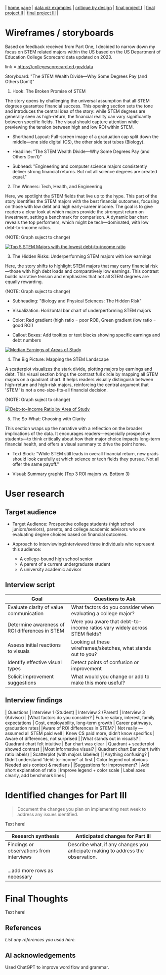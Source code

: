 | [home page](https://cmustudent.github.io/tswd-portfolio-templates/) | [data viz examples](dataviz-examples) | [critique by design](critique-by-design) | [final project I](final-project-part-one) | [final project II](final-project-part-two) | [final project III](final-project-part-three) |

# Wireframes / storyboards
Based on feedback received from Part One, I decided to narrow down my focus on STEM related majors within the US based on the US Department of Education College Scorecard data updated on 2023.

link = https://collegescorecard.ed.gov/data   

Storyboard: "The STEM Wealth Divide—Why Some Degrees Pay (and Others Don’t)"
1. Hook: The Broken Promise of STEM

The story opens by challenging the universal assumption that all STEM degrees guarantee financial success. This opening section sets the tone and introduces the central idea of the story: while STEM degrees are generally seen as high-return, the financial reality can vary significantly between specific fields. The visual should capture attention while previewing the tension between high and low ROI within STEM.

- Shorthand Layout: Full-screen image of a graduation cap split down the middle—one side digital (CS), the other side test tubes (Biology).

- Headline: "The STEM Wealth Divide—Why Some Degrees Pay (and Others Don’t)"

- Subhead: "Engineering and computer science majors consistently deliver strong financial returns. But not all science degrees are created equal."

2. The Winners: Tech, Health, and Engineering

Here, we spotlight the STEM fields that live up to the hype. This part of the story identifies the STEM majors with the best financial outcomes, focusing on those with low debt and high early-career income. The goal is to give readers a clear look at which majors provide the strongest return on investment, setting a benchmark for comparison. A dynamic bar chart reveals the top performers, which might be tech—dominated, with low debt-to-income ratios. 

(NOTE: Graph suject to change)

<div class='tableauPlaceholder' id='viz1744874959285' style='position: relative'><noscript><a href='#'><img alt='Top 5 STEM Majors with the lowest debt-to-income ratio ' src='https:&#47;&#47;public.tableau.com&#47;static&#47;images&#47;Fi&#47;FinalProjectChart1&#47;Sheet1&#47;1_rss.png' style='border: none' /></a></noscript><object class='tableauViz'  style='display:none;'><param name='host_url' value='https%3A%2F%2Fpublic.tableau.com%2F' /> <param name='embed_code_version' value='3' /> <param name='site_root' value='' /><param name='name' value='FinalProjectChart1&#47;Sheet1' /><param name='tabs' value='no' /><param name='toolbar' value='yes' /><param name='static_image' value='https:&#47;&#47;public.tableau.com&#47;static&#47;images&#47;Fi&#47;FinalProjectChart1&#47;Sheet1&#47;1.png' /> <param name='animate_transition' value='yes' /><param name='display_static_image' value='yes' /><param name='display_spinner' value='yes' /><param name='display_overlay' value='yes' /><param name='display_count' value='yes' /><param name='language' value='en-US' /></object></div>              

3. The Hidden Risks: Underperforming STEM majors with low earnings

Here, the story shifts to highlight STEM majors that may carry financial risk—those with high debt loads and comparatively low earnings. This contrast builds narrative tension and emphasizes that not all STEM degrees are equally rewarding.

(NOTE: Graph suject to change)

- Subheading: "Biology and Physical Sciences: The Hidden Risk"

- Visualization: Horizontal bar chart of underperforming STEM majors

- Color: Red gradient (high ratio = poor ROI), Green gradient (low ratio = good ROI)

- Callout Boxes: Add tooltips or text blocks showing specific earnings and debt numbers

<div class='tableauPlaceholder' id='viz1744258483650' style='position: relative'><noscript><a href='#'><img alt='Median Earnings of Areas of Study ' src='https:&#47;&#47;public.tableau.com&#47;static&#47;images&#47;Fi&#47;FinalProjectChart2_17442584742100&#47;Sheet2&#47;1_rss.png' style='border: none' /></a></noscript><object class='tableauViz'  style='display:none;'><param name='host_url' value='https%3A%2F%2Fpublic.tableau.com%2F' /> <param name='embed_code_version' value='3' /> <param name='site_root' value='' /><param name='name' value='FinalProjectChart2_17442584742100&#47;Sheet2' /><param name='tabs' value='no' /><param name='toolbar' value='yes' /><param name='static_image' value='https:&#47;&#47;public.tableau.com&#47;static&#47;images&#47;Fi&#47;FinalProjectChart2_17442584742100&#47;Sheet2&#47;1.png' /> <param name='animate_transition' value='yes' /><param name='display_static_image' value='yes' /><param name='display_spinner' value='yes' /><param name='display_overlay' value='yes' /><param name='display_count' value='yes' /><param name='language' value='en-US' /><param name='filter' value='publish=yes' /></object></div>                
<script type='text/javascript'>                    
 var divElement = document.getElementById('viz1744258483650');                    
 var vizElement = divElement.getElementsByTagName('object')[0];                    vizElement.style.width='100%';vizElement.style.height=(divElement.offsetWidth*0.75)+'px';                    
 var scriptElement = document.createElement('script');                    
 scriptElement.src = 'https://public.tableau.com/javascripts/api/viz_v1.js';                    
 vizElement.parentNode.insertBefore(scriptElement, vizElement);                
</script>

4. The Big Picture: Mapping the STEM Landscape

A scatterplot visualizes the stark divide, plotting majors by earnings and debt. This visual section brings the contrast full circle by mapping all STEM majors on a quadrant chart. It helps readers visually distinguish between high-return and high-risk majors, reinforcing the central argument that 'STEM' is not a one-size-fits-all financial decision.

(NOTE: Graph suject to change)

<div class='tableauPlaceholder' id='viz1744258777620' style='position: relative'><noscript><a href='#'><img alt='Debt-to-Income Ratio by Area of Study ' src='https:&#47;&#47;public.tableau.com&#47;static&#47;images&#47;Fi&#47;FinalProjectChart3&#47;Sheet3&#47;1_rss.png' style='border: none' /></a></noscript><object class='tableauViz'  style='display:none;'><param name='host_url' value='https%3A%2F%2Fpublic.tableau.com%2F' /> <param name='embed_code_version' value='3' /> <param name='site_root' value='' /><param name='name' value='FinalProjectChart3&#47;Sheet3' /><param name='tabs' value='no' /><param name='toolbar' value='yes' /><param name='static_image' value='https:&#47;&#47;public.tableau.com&#47;static&#47;images&#47;Fi&#47;FinalProjectChart3&#47;Sheet3&#47;1.png' /> <param name='animate_transition' value='yes' /><param name='display_static_image' value='yes' /><param name='display_spinner' value='yes' /><param name='display_overlay' value='yes' /><param name='display_count' value='yes' /><param name='language' value='en-US' /><param name='filter' value='publish=yes' /></object></div>                <script type='text/javascript'>                    
 var divElement = document.getElementById('viz1744258777620');                    
 var vizElement = divElement.getElementsByTagName('object')[0];                    vizElement.style.width='100%';vizElement.style.height=(divElement.offsetWidth*0.75)+'px';                    
 var scriptElement = document.createElement('script');                    
 scriptElement.src = 'https://public.tableau.com/javascripts/api/viz_v1.js';                    
 vizElement.parentNode.insertBefore(scriptElement, vizElement);                
</script>

5. The So-What: Choosing with Clarity

This section wraps up the narrative with a reflection on the broader implications of the data. It encourages readers—especially prospective students—to think critically about how their major choice impacts long-term financial health, and offers a visual summary to drive the point home.

- Text Block: "While STEM still leads in overall financial return, new grads should look carefully at which science or tech fields they pursue. Not all offer the same payoff."

- Visual: Summary graphic (Top 3 ROI majors vs. Bottom 3)

# User research 

## Target audience

- Target Audience: Prospective college students (high school juniors/seniors), parents, and college academic advisors who are evaluating degree choices based on financial outcomes.

- Approach to Interviewing:Interviewed three individuals who represent this audience:
  - A college-bound high school senior
  - A parent of a current undergraduate student
  - A university academic advisor

## Interview script

| Goal | Questions to Ask |
|------|------------------|
|Evaluate clarity of value communication|What factors do you consider when evaluating a college major?|
|Determine awareness of ROI differences in STEM|Were you aware that debt-to-income ratios vary widely across STEM fields?|
|Assess initial reactions to visuals|Looking at these wireframes/sketches, what stands out to you?|
|Identify effective visual types|Detect points of confusion or improvement|
|Solicit improvement suggestions|What would you change or add to make this more useful?|

## Interview findings

| Questions	| Interview 1 (Student)	| Interview 2 (Parent)	| Interview 3 (Advisor) | 
|What factors do you consider?	| Future salary, interest, family expectations	| Cost, employability, long-term growth	| Career pathways, graduation rates|
|Aware of ROI differences in STEM?	| Not really — assumed all STEM paid well	| Knew CS paid more, didn’t know specifics	| Aware of differences, not surprised | 
|What stands out in visuals?	| Quadrant chart felt intuitive	| Bar chart was clear	| Quadrant + scatterplot showed contrast |
|Most informative visual?	| Quadrant chart	Bar chart (with ratio labels)	| Scatterplot (with majors labeled) | 
|Anything confusing?	| Didn’t understand “debt-to-income” at first	| Color legend not obvious	Needed axis context & medians | 
|Suggestions for improvement?	| Add short explanation of ratio	| Improve legend + color scale	| Label axes clearly, add benchmark lines |


# Identified changes for Part III
> Document the changes you plan on implementing next week to address any issues identified.  

Text here!

| Research synthesis                       | Anticipated changes for Part III                                                |
|------------------------------------------|---------------------------------------------------------------------------------|
| Findings or observations from interviews | Describe what, if any changes you anticipate making to address the observation. |
|                                          |                                                                                 |
|                                          |                                                                                 |
|                                          |                                                                                 |
| ...add more rows as necessary            |                                                                                 |

# Final Thoughts
Text here!

## References
_List any references you used here._

## AI acknowledgements
Used ChatGPT to improve word flow and grammar.

